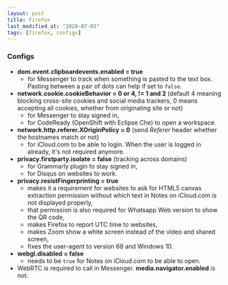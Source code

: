 ```yaml
---
layout: post
title: Firefox
last_modified_at: "2020-07-03"
tags: [firefox, configs]
---
```


### Configs
- **dom.event.clipboardevents.enabled = true**
  - for Messenger to track when something is pasted to the text box. Pasting between a pair of dots can help if set to `false`.
- **network.cookie.cookieBehavior = 0 or 4, != 1 and 2** (default 4 meaning blocking cross-site cookies and social media trackers, 0 means accepting all cookies, whether from originating site or not)
  - for Messenger to stay signed in,
  - for CodeReady (OpenShift with Eclipse Che) to open a workspace.
- **network.http.referer.XOriginPolicy = 0** (send _Referer_ header whether the hostnames match or not)
  - for iCloud.com to be able to login. When the user is logged in already, it's not required anymore.
- **privacy.firstparty.isolate = false** (tracking across domains)
  - for Grammarly plugin to stay signed in,
  - for Disqus on websites to work.
- **privacy.resistFingerprinting = true**
  - makes it a requirement for websites to ask for HTML5 canvas extraction permission without which text in Notes on iCloud.com is not displayed properly,
  - that permission is also required for Whatsapp Web version to show the QR code,
  - makes Firefox to report UTC time to websites,
  - makes Zoom show a white screen instead of the video and shared screen,
  - fixes the user-agent to version 68 and Windows 10.
- **webgl.disabled = false**
  - needs to be `true` for Notes on iCloud.com to be able to open.
- WebRTC is required to call in Messenger. **media.navigator.enabled** is not.
